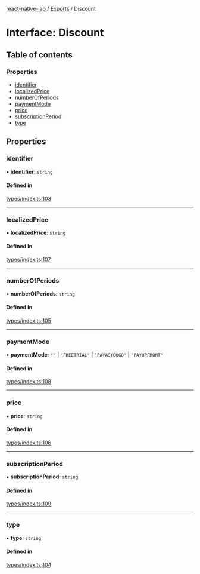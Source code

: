 [react-native-iap](../..) / [Exports](../modules.md) / Discount

# Interface: Discount

## Table of contents

### Properties

- [identifier](Discount.md#identifier)
- [localizedPrice](Discount.md#localizedprice)
- [numberOfPeriods](Discount.md#numberofperiods)
- [paymentMode](Discount.md#paymentmode)
- [price](Discount.md#price)
- [subscriptionPeriod](Discount.md#subscriptionperiod)
- [type](Discount.md#type)

## Properties

### identifier

• **identifier**: `string`

#### Defined in

[types/index.ts:103](https://github.com/dooboolab/react-native-iap/blob/fd959a5/src/types/index.ts#L103)

___

### localizedPrice

• **localizedPrice**: `string`

#### Defined in

[types/index.ts:107](https://github.com/dooboolab/react-native-iap/blob/fd959a5/src/types/index.ts#L107)

___

### numberOfPeriods

• **numberOfPeriods**: `string`

#### Defined in

[types/index.ts:105](https://github.com/dooboolab/react-native-iap/blob/fd959a5/src/types/index.ts#L105)

___

### paymentMode

• **paymentMode**: ``""`` \| ``"FREETRIAL"`` \| ``"PAYASYOUGO"`` \| ``"PAYUPFRONT"``

#### Defined in

[types/index.ts:108](https://github.com/dooboolab/react-native-iap/blob/fd959a5/src/types/index.ts#L108)

___

### price

• **price**: `string`

#### Defined in

[types/index.ts:106](https://github.com/dooboolab/react-native-iap/blob/fd959a5/src/types/index.ts#L106)

___

### subscriptionPeriod

• **subscriptionPeriod**: `string`

#### Defined in

[types/index.ts:109](https://github.com/dooboolab/react-native-iap/blob/fd959a5/src/types/index.ts#L109)

___

### type

• **type**: `string`

#### Defined in

[types/index.ts:104](https://github.com/dooboolab/react-native-iap/blob/fd959a5/src/types/index.ts#L104)
